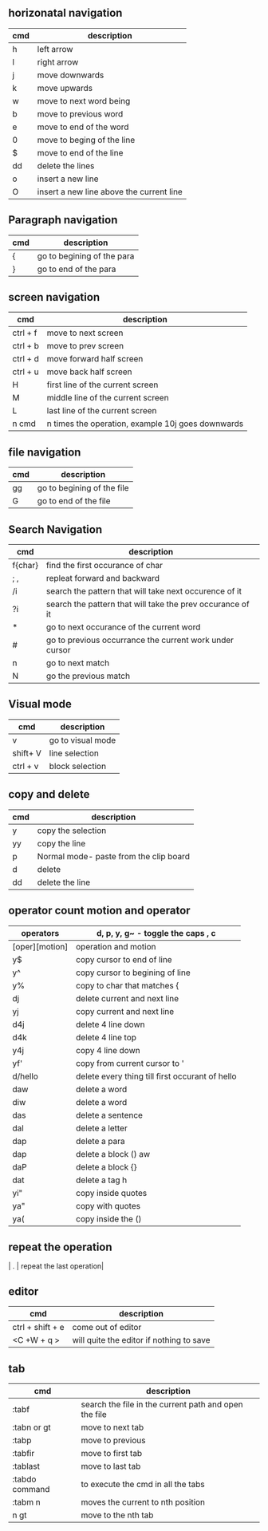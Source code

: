 ## horizonatal navigation
|cmd|description|
|---|---|
|h | left arrow|
|l | right arrow|
|j | move downwards|
|k | move upwards|
|w | move to next word being|
|b | move to previous word |
|e | move to end of the word | 
| 0 | move to beging of the line |
| $ | move to end of the line |
|dd | delete the lines|
| o | insert a new line |
| O | insert a new line above the current line |


## Paragraph navigation
|cmd | description |
|---|---|
| { | go to begining of the para |
| } | go to end of the para |

## screen navigation
|cmd | description |
|--- | --- |
|ctrl + f | move to next screen |
|ctrl + b | move to prev screen |
|ctrl + d | move forward half screen |
|ctrl + u | move back half screen |
|H | first line of the current screen |
|M | middle line of the current screen |
|L | last line of the current screen |
| n cmd | n times the operation, example 10j goes downwards|

## file navigation
|cmd | description |
|--- | --- |
|gg | go to begining of the file |
|G  | go to end of the file |

## Search Navigation
|cmd | description |
|---|---|
| f{char} | find the first occurance of char|
| ; , | repleat forward and backward |
|/i | search the pattern that will take next occurence of it |
| ?i | search the pattern that will take the prev occurance of it |
| * | go to next occurance of the current word |
| # | go to previous occurrance the current work under cursor |
| n | go to next match |
| N | go the previous match |



## Visual mode 
|cmd | description |
|---|---|
| v | go to visual mode  |
| shift+ V | line selection |
| ctrl + v | block selection |

## copy and delete

|cmd | description |
|---|---|
| y | copy the selection  |
| yy | copy the line  |
| p | Normal mode- paste from the clip board  |
| d | delete |
| dd | delete the line |

## operator count motion and operator 
| operators | d, p, y, g~ - toggle the caps , c  |
|---|---|
| [oper][motion] | operation and motion|
|  y$| copy cursor to end of line |
| y^ | copy cursor to begining of line |
| y% | copy to char that matches { |
| dj | delete current and next line |
| yj | copy current and next line |
| d4j | delete 4 line down |
| d4k | delete 4 line top |
| y4j | copy 4 line down |
| yf' | copy from current cursor to ' |
| d/hello | delete every thing till first occurant of hello |
| daw | delete a word |
| diw | delete a word |
| das | delete a sentence |
| dal | delete a letter |
| dap | delete a para |
| dap | delete a block () aw
| daP | delete a block {} |
| dat | delete a tag h|
| yi" | copy inside quotes |
| ya" | copy with quotes |
| ya( | copy inside the () | 

## repeat the operation
| . | repeat the last operation|

## editor
| cmd | description |
|--- | ---|
| ctrl + shift + e | come out of editor |
| <C +W + q > | will quite the editor if nothing to save |


## tab
| cmd | description |
|--- | ---|
| :tabf | search the file in the current path and open the file |
| :tabn or gt | move to next tab |
| :tabp | move to previous |
| :tabfir | move to first tab|
| :tablast | move to last tab |
| :tabdo command | to execute the cmd in all the tabs |
| :tabm n | moves the current to  nth position |
| n gt | move to the nth tab |

